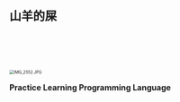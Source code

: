 ## 山羊的屎



<br><br><br>

<img src="https://i.loli.net/2020/06/06/wCmleOqzh4vPruE.jpg" alt="IMG_2552.JPG" style="zoom:50%;" />





**Practice Learning Programming Language**